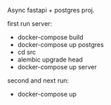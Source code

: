Async fastapi + postgres proj.

first run server: 
- docker-compose build
- docker-compose up postgres
- cd src
- alembic upgrade head
- docker-compose up server

second and next run:
- docker-compose up